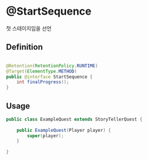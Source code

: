 # @StartSequence
첫 스테이지임을 선언

## Definition
```java

@Retention(RetentionPolicy.RUNTIME)
@Target(ElementType.METHOD)
public @interface StartSequence {
    int finalProgress();
}

```

## Usage
```java
public class ExampleQuest extends StoryTellerQuest {
    
    public ExampleQuest(Player player) {
        super(player);
    }
    
}
```

